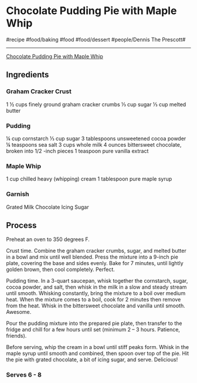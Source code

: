 # Chocolate Pudding Pie with Maple Whip
#recipe #food/baking #food #food/dessert #people/Dennis The Prescott# 
- - - -
[Chocolate Pudding Pie with Maple Whip](https://dennistheprescott.com/2018/10/14/chocolate-pudding-pie-with-maple-whip/)

## Ingredients
### Graham Cracker Crust
1 ½ cups finely ground graham cracker crumbs
⅓ cup sugar
⅓ cup melted butter

### Pudding
¼ cup cornstarch
⅓ cup sugar
3 tablespoons unsweetened cocoa powder
¼ teaspoons sea salt
3 cups whole milk
4 ounces bittersweet chocolate, broken into 1/2 -inch pieces
1 teaspoon pure vanilla extract

### Maple Whip
1 cup chilled heavy (whipping) cream
1 tablespoon pure maple syrup

### Garnish
Grated Milk Chocolate
Icing Sugar

## Process
Preheat an oven to 350 degrees F.

Crust time. Combine the graham cracker crumbs, sugar, and melted butter in a bowl and mix until well blended. Press the mixture into a 9-inch pie plate, covering the base and sides evenly. Bake for 7 minutes, until lightly golden brown, then cool completely. Perfect.

Pudding time. In a 3-quart saucepan, whisk together the cornstarch, sugar, cocoa powder, and salt, then whisk in the milk in a slow and steady stream until smooth. Whisking constantly, bring the mixture to a boil over medium heat. When the mixture comes to a boil, cook for 2 minutes then remove from the heat. Whisk in the bittersweet chocolate and vanilla until smooth. Awesome.

Pour the pudding mixture into the prepared pie plate, then transfer to the fridge and chill for a few hours until set (minimum 2 – 3 hours. Patience, friends).

Before serving, whip the cream in a bowl until stiff peaks form. Whisk in the maple syrup until smooth and combined, then spoon over top of the pie. Hit the pie with grated chocolate, a bit of icing sugar, and serve. Delicious!

### Serves 6 - 8
